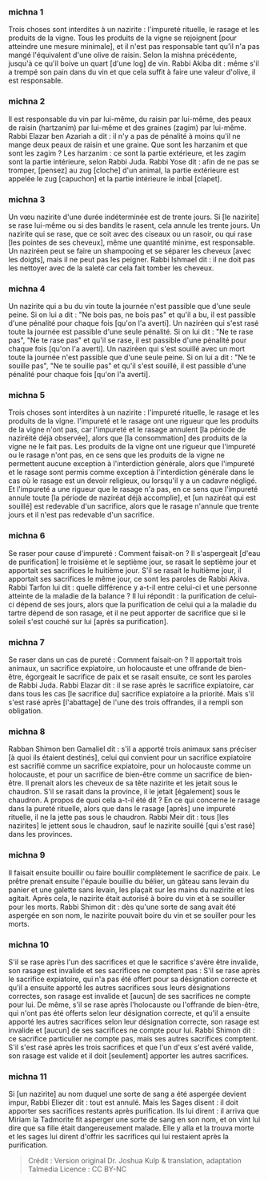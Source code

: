 
### michna 1
Trois choses sont interdites à un nazirite : l'impureté rituelle, le rasage et les produits de la vigne. Tous les produits de la vigne se rejoignent [pour atteindre une mesure minimale], et il n'est pas responsable tant qu'il n'a pas mangé l'équivalent d'une olive de raisin. Selon la mishna précédente, jusqu'à ce qu'il boive un quart [d'une log] de vin. Rabbi Akiba dit : même s'il a trempé son pain dans du vin et que cela suffit à faire une valeur d'olive, il est responsable.

### michna 2
Il est responsable du vin par lui-même, du raisin par lui-même, des peaux de raisin (hartzanim) par lui-même et des graines (zagim) par lui-même. Rabbi Elazar ben Azariah a dit : il n'y a pas de pénalité à moins qu'il ne mange deux peaux de raisin et une graine. Que sont les harzanim et que sont les zagim ? Les harzanim : ce sont la partie extérieure, et les zagim sont la partie intérieure, selon Rabbi Juda. Rabbi Yose dit : afin de ne pas se tromper, [pensez] au zug [cloche] d'un animal, la partie extérieure est appelée le zug [capuchon] et la partie intérieure le inbal [clapet].

### michna 3
Un vœu nazirite d'une durée indéterminée est de trente jours. Si [le nazirite] se rase lui-même ou si des bandits le rasent, cela annule les trente jours. Un nazirite qui se rase, que ce soit avec des ciseaux ou un rasoir, ou qui rase [les pointes de ses cheveux], même une quantité minime, est responsable. Un naziréen peut se faire un shampooing et se séparer les cheveux [avec les doigts], mais il ne peut pas les peigner. Rabbi Ishmael dit : il ne doit pas les nettoyer avec de la saleté car cela fait tomber les cheveux.

### michna 4
Un nazirite qui a bu du vin toute la journée n'est passible que d'une seule peine. Si on lui a dit : "Ne bois pas, ne bois pas" et qu'il a bu, il est passible d'une pénalité pour chaque fois [qu'on l'a averti]. Un naziréen qui s'est rasé toute la journée est passible d'une seule pénalité. Si on lui dit : "Ne te rase pas", "Ne te rase pas" et qu'il se rase, il est passible d'une pénalité pour chaque fois [qu'on l'a averti]. Un naziréen qui s'est souillé avec un mort toute la journée n'est passible que d'une seule peine. Si on lui a dit : "Ne te souille pas", "Ne te souille pas" et qu'il s'est souillé, il est passible d'une pénalité pour chaque fois [qu'on l'a averti].

### michna 5
Trois choses sont interdites à un nazirite : l'impureté rituelle, le rasage et les produits de la vigne. l'impureté et le rasage ont une rigueur que les produits de la vigne n'ont pas, car l'impureté et le rasage annulent [la période de naziréité déjà observée], alors que [la consommation] des produits de la vigne ne le fait pas. Les produits de la vigne ont une rigueur que l'impureté ou le rasage n'ont pas, en ce sens que les produits de la vigne ne permettent aucune exception à l'interdiction générale, alors que l'impureté et le rasage sont permis comme exception à l'interdiction générale dans le cas où le rasage est un devoir religieux, ou lorsqu'il y a un cadavre négligé. Et l'impureté a une rigueur que le rasage n'a pas, en ce sens que l'impureté annule toute [la période de naziréat déjà accomplie], et [un naziréat qui est souillé] est redevable d'un sacrifice, alors que le rasage n'annule que trente jours et il n'est pas redevable d'un sacrifice.

### michna 6
Se raser pour cause d'impureté :  Comment faisait-on ? Il s'aspergeait [d'eau de purification] le troisième et le septième jour, se rasait le septième jour et apportait ses sacrifices le huitième jour. S'il se rasait le huitième jour, il apportait ses sacrifices le même jour, ce sont les paroles de Rabbi Akiva. Rabbi Tarfon lui dit : quelle différence y a-t-il entre celui-ci et une personne atteinte de la maladie de la balance ? Il lui répondit : la purification de celui-ci dépend de ses jours, alors que la purification de celui qui a la maladie du tartre dépend de son rasage, et il ne peut apporter de sacrifice que si le soleil s'est couché sur lui [après sa purification].

### michna 7
Se raser dans un cas de pureté : Comment faisait-on ? Il apportait trois animaux, un sacrifice expiatoire, un holocauste et une offrande de bien-être, égorgeait le sacrifice de paix et se rasait ensuite, ce sont les paroles de Rabbi Juda. Rabbi Elazar dit : il se rase après le sacrifice expiatoire, car dans tous les cas [le sacrifice du] sacrifice expiatoire a la priorité. Mais s'il s'est rasé après [l'abattage] de l'une des trois offrandes, il a rempli son obligation.

### michna 8
Rabban Shimon ben Gamaliel dit : s'il a apporté trois animaux sans préciser [à quoi ils étaient destinés], celui qui convient pour un sacrifice expiatoire est sacrifié comme un sacrifice expiatoire, pour un holocauste comme un holocauste, et pour un sacrifice de bien-être comme un sacrifice de bien-être. Il prenait alors les cheveux de sa tête nazirite et les jetait sous le chaudron. S'il se rasait dans la province, il le jetait [également] sous le chaudron. A propos de quoi cela a-t-il été dit ? En ce qui concerne le rasage dans la pureté rituelle, alors que dans le rasage [après] une impureté rituelle, il ne la jette pas sous le chaudron. Rabbi Meir dit : tous [les nazirites] le jettent sous le chaudron, sauf le nazirite souillé [qui s'est rasé] dans les provinces.

### michna 9
Il faisait ensuite bouillir ou faire bouillir complètement le sacrifice de paix. Le prêtre prenait ensuite l'épaule bouillie du bélier, un gâteau sans levain du panier et une galette sans levain, les plaçait sur les mains du nazirite et les agitait. Après cela, le nazirite était autorisé à boire du vin et à se souiller pour les morts. Rabbi Shimon dit : dès qu'une sorte de sang avait été aspergée en son nom, le nazirite pouvait boire du vin et se souiller pour les morts.

### michna 10
S'il se rase après l'un des sacrifices et que le sacrifice s'avère être invalide, son rasage est invalide et ses sacrifices ne comptent pas : S'il se rase après le sacrifice expiatoire, qui n'a pas été offert pour sa désignation correcte et qu'il a ensuite apporté les autres sacrifices sous leurs désignations correctes, son rasage est invalide et [aucun] de ses sacrifices ne compte pour lui. De même, s'il se rase après l'holocauste ou l'offrande de bien-être, qui n'ont pas été offerts selon leur désignation correcte, et qu'il a ensuite apporté les autres sacrifices selon leur désignation correcte, son rasage est invalide et [aucun] de ses sacrifices ne compte pour lui. Rabbi Shimon dit : ce sacrifice particulier ne compte pas, mais ses autres sacrifices comptent. S'il s'est rasé après les trois sacrifices et que l'un d'eux s'est avéré valide, son rasage est valide et il doit [seulement] apporter les autres sacrifices.

### michna 11
Si [un nazirite] au nom duquel une sorte de sang a été aspergée devient impur, Rabbi Eliezer dit : tout est annulé. Mais les Sages disent : il doit apporter ses sacrifices restants après purification. Ils lui dirent : il arriva que Miriam la Tadmorite fit asperger une sorte de sang en son nom, et on vint lui dire que sa fille était dangereusement malade. Elle y alla et la trouva morte et les sages lui dirent d'offrir les sacrifices qui lui restaient après la purification.

>Crédit : Version original Dr. Joshua Kulp & translation, adaptation Talmedia
>Licence : CC BY-NC